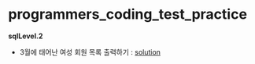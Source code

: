# programmers_coding_test_practice
**sqlLevel.2**
- 3월에 태어난 여성 회원 목록 출력하기 : [solution](https://github.com/dlrms6172/programmers_coding_test_practice/blob/master/src/programmers/sql/sqlLevel1/print_a_list_of_female_members_born_in_march.sql)